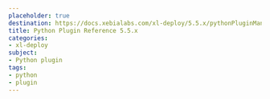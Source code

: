 ```yaml
---
placeholder: true
destination: https://docs.xebialabs.com/xl-deploy/5.5.x/pythonPluginManual.html
title: Python Plugin Reference 5.5.x
categories:
- xl-deploy
subject:
- Python plugin
tags:
- python
- plugin
---
```

